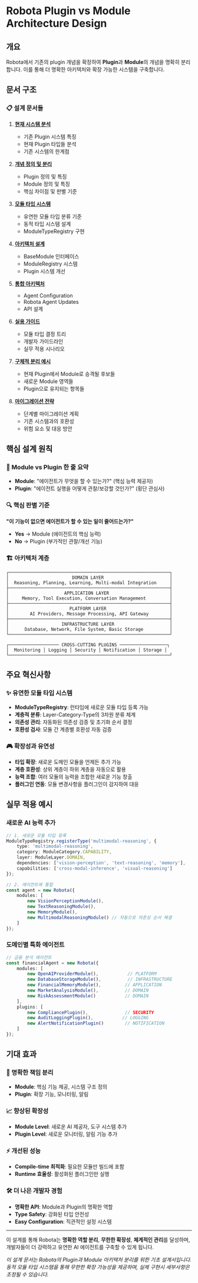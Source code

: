 # Robota Plugin vs Module Architecture Design

## 개요

Robota에서 기존의 plugin 개념을 확장하여 **Plugin**과 **Module**의 개념을 명확히 분리합니다. 이를 통해 더 명확한 아키텍처와 확장 가능한 시스템을 구축합니다.

## 문서 구조

### 📋 설계 문서들

1. **[현재 시스템 분석](./01-current-system-analysis.md)**
   - 기존 Plugin 시스템 특징
   - 현재 Plugin 타입들 분석
   - 기존 시스템의 한계점

2. **[개념 정의 및 분리](./02-concept-definition.md)**
   - Plugin 정의 및 특징
   - Module 정의 및 특징
   - 핵심 차이점 및 판별 기준

3. **[모듈 타입 시스템](./03-module-type-system.md)**
   - 유연한 모듈 타입 분류 기준
   - 동적 타입 시스템 설계
   - ModuleTypeRegistry 구현

4. **[아키텍처 설계](./04-architecture-design.md)**
   - BaseModule 인터페이스
   - ModuleRegistry 시스템
   - Plugin 시스템 개선

5. **[통합 아키텍처](./05-integration-architecture.md)**
   - Agent Configuration
   - Robota Agent Updates
   - API 설계

6. **[실용 가이드](./06-practical-guide.md)**
   - 모듈 타입 결정 트리
   - 개발자 가이드라인
   - 실무 적용 시나리오

7. **[구체적 분리 예시](./07-separation-examples.md)**
   - 현재 Plugin에서 Module로 승격될 후보들
   - 새로운 Module 영역들
   - Plugin으로 유지되는 항목들

8. **[마이그레이션 전략](./08-migration-strategy.md)**
   - 단계별 마이그레이션 계획
   - 기존 시스템과의 호환성
   - 위험 요소 및 대응 방안

## 핵심 설계 원칙

### 🎯 Module vs Plugin 한 줄 요약

- **Module**: "에이전트가 무엇을 할 수 있는가?" (핵심 능력 제공자)
- **Plugin**: "에이전트 실행을 어떻게 관찰/보강할 것인가?" (횡단 관심사)

### 🔍 핵심 판별 기준

**"이 기능이 없으면 에이전트가 할 수 있는 일이 줄어드는가?"**
- **Yes** → Module (에이전트의 핵심 능력)
- **No** → Plugin (부가적인 관찰/개선 기능)

### 🏗️ 아키텍처 계층

```
┌─────────────────────────────────────────────────────────────┐
│                        DOMAIN LAYER                         │
│  Reasoning, Planning, Learning, Multi-modal Integration     │
├─────────────────────────────────────────────────────────────┤
│                     APPLICATION LAYER                       │
│     Memory, Tool Execution, Conversation Management         │
├─────────────────────────────────────────────────────────────┤
│                       PLATFORM LAYER                        │
│        AI Providers, Message Processing, API Gateway        │
├─────────────────────────────────────────────────────────────┤
│                    INFRASTRUCTURE LAYER                     │
│      Database, Network, File System, Basic Storage          │
└─────────────────────────────────────────────────────────────┘

┌─────────────────── CROSS-CUTTING PLUGINS ──────────────────┐
│  Monitoring │ Logging │ Security │ Notification │ Storage │
└─────────────────────────────────────────────────────────────┘
```

## 주요 혁신사항

### ✨ 유연한 모듈 타입 시스템
- **ModuleTypeRegistry**: 런타임에 새로운 모듈 타입 등록 가능
- **계층적 분류**: Layer-Category-Type의 3차원 분류 체계
- **의존성 관리**: 자동화된 의존성 검증 및 초기화 순서 결정
- **호환성 검사**: 모듈 간 계층별 호환성 자동 검증

### 🎮 확장성과 유연성
- **타입 확장**: 새로운 도메인 모듈을 언제든 추가 가능
- **계층 호환성**: 상위 계층이 하위 계층을 자동으로 활용
- **능력 조합**: 여러 모듈의 능력을 조합한 새로운 기능 창출
- **플러그인 연동**: 모듈 변경사항을 플러그인이 감지하여 대응

## 실무 적용 예시

### 새로운 AI 능력 추가
```typescript
// 1. 새로운 모듈 타입 등록
ModuleTypeRegistry.registerType('multimodal-reasoning', {
    type: 'multimodal-reasoning',
    category: ModuleCategory.CAPABILITY,
    layer: ModuleLayer.DOMAIN,
    dependencies: ['vision-perception', 'text-reasoning', 'memory'],
    capabilities: ['cross-modal-inference', 'visual-reasoning']
});

// 2. 에이전트에 통합
const agent = new Robota({
    modules: [
        new VisionPerceptionModule(),
        new TextReasoningModule(), 
        new MemoryModule(),
        new MultimodalReasoningModule() // 자동으로 의존성 순서 해결
    ]
});
```

### 도메인별 특화 에이전트
```typescript
// 금융 분석 에이전트
const financialAgent = new Robota({
    modules: [
        new OpenAIProviderModule(),           // PLATFORM
        new DatabaseStorageModule(),          // INFRASTRUCTURE  
        new FinancialMemoryModule(),         // APPLICATION
        new MarketAnalysisModule(),          // DOMAIN
        new RiskAssessmentModule()           // DOMAIN
    ],
    plugins: [
        new CompliancePlugin(),              // SECURITY
        new AuditLoggingPlugin(),           // LOGGING
        new AlertNotificationPlugin()        // NOTIFICATION
    ]
});
```

## 기대 효과

### 🎯 명확한 책임 분리
- **Module**: 핵심 기능 제공, 시스템 구조 정의
- **Plugin**: 확장 기능, 모니터링, 알림

### 📈 향상된 확장성
- **Module Level**: 새로운 AI 제공자, 도구 시스템 추가
- **Plugin Level**: 새로운 모니터링, 알림 기능 추가

### ⚡ 개선된 성능
- **Compile-time 최적화**: 필요한 모듈만 빌드에 포함
- **Runtime 효율성**: 활성화된 플러그인만 실행

### 🛠️ 더 나은 개발자 경험
- **명확한 API**: Module과 Plugin의 명확한 역할
- **Type Safety**: 강화된 타입 안전성
- **Easy Configuration**: 직관적인 설정 시스템

---

이 설계를 통해 Robota는 **명확한 역할 분리**, **무한한 확장성**, **체계적인 관리**를 달성하며, 개발자들이 더 강력하고 유연한 AI 에이전트를 구축할 수 있게 됩니다.

*이 설계 문서는 Robota의 Plugin과 Module 아키텍처 분리를 위한 기초 설계서입니다. 동적 모듈 타입 시스템을 통해 무한한 확장 가능성을 제공하며, 실제 구현시 세부사항은 조정될 수 있습니다.* 